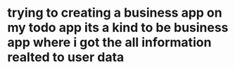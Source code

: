 


# trying to creating a business app on my todo app its a kind to be business app where i got the all information realted to user data 






